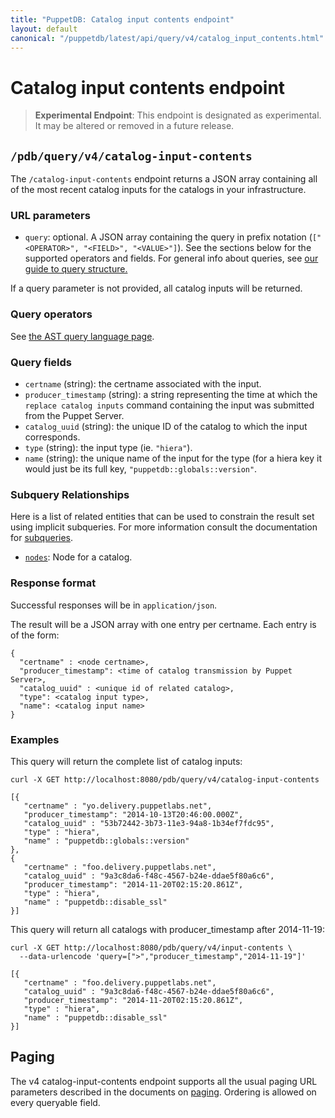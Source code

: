 ```yaml
---
title: "PuppetDB: Catalog input contents endpoint"
layout: default
canonical: "/puppetdb/latest/api/query/v4/catalog_input_contents.html"
---
```


# Catalog input contents endpoint

[curl]: ../curl.markdown#using-curl-from-localhost-non-sslhttp
[paging]: ./paging.markdown
[query]: query.markdown
[subqueries]: ./ast.markdown#subquery-operators
[ast]: ./ast.markdown
[nodes]: ./nodes.markdown

> **Experimental Endpoint**: This endpoint is designated as
> experimental. It may be altered or removed in a future release.

## `/pdb/query/v4/catalog-input-contents`

The `/catalog-input-contents` endpoint returns a JSON array containing
all of the most recent catalog inputs for the catalogs in your
infrastructure.

### URL parameters

* `query`: optional. A JSON array containing the query in prefix
  notation (`["<OPERATOR>", "<FIELD>", "<VALUE>"]`). See the sections
  below for the supported operators and fields. For general info about
  queries, see [our guide to query structure.][query]

If a query parameter is not provided, all catalog inputs will be returned.

### Query operators

See [the AST query language page][ast].

### Query fields

* `certname` (string): the certname associated with the input.
* `producer_timestamp` (string): a string representing the time at
  which the `replace catalog inputs` command containing the input was
  submitted from the Puppet Server.
* `catalog_uuid` (string): the unique ID of the catalog to which the
  input corresponds.
* `type` (string): the input type (ie. `"hiera"`).
* `name` (string): the unique name of the input for the type (for a
  hiera key it would just be its full key,
  `"puppetdb::globals::version"`.

### Subquery Relationships

Here is a list of related entities that can be used to constrain the result set
using implicit subqueries. For more information consult the documentation for
[subqueries][subqueries].

* [`nodes`][nodes]: Node for a catalog.

### Response format

Successful responses will be in `application/json`.

The result will be a JSON array with one entry per certname. Each entry is of
the form:

    {
      "certname" : <node certname>,
      "producer_timestamp": <time of catalog transmission by Puppet Server>,
      "catalog_uuid" : <unique id of related catalog>,
      "type": <catalog input type>,
      "name": <catalog input name>
    }

### Examples

This query will return the complete list of catalog inputs:

    curl -X GET http://localhost:8080/pdb/query/v4/catalog-input-contents

    [{
       "certname" : "yo.delivery.puppetlabs.net",
       "producer_timestamp": "2014-10-13T20:46:00.000Z",
       "catalog_uuid" : "53b72442-3b73-11e3-94a8-1b34ef7fdc95",
       "type" : "hiera",
       "name" : "puppetdb::globals::version"
    },
    {
       "certname" : "foo.delivery.puppetlabs.net",
       "catalog_uuid" : "9a3c8da6-f48c-4567-b24e-ddae5f80a6c6",
       "producer_timestamp": "2014-11-20T02:15:20.861Z",
       "type" : "hiera",
       "name" : "puppetdb::disable_ssl"
    }]

This query will return all catalogs with producer_timestamp after 2014-11-19:

    curl -X GET http://localhost:8080/pdb/query/v4/input-contents \
      --data-urlencode 'query=[">","producer_timestamp","2014-11-19"]'

    [{
       "certname" : "foo.delivery.puppetlabs.net",
       "catalog_uuid" : "9a3c8da6-f48c-4567-b24e-ddae5f80a6c6",
       "producer_timestamp": "2014-11-20T02:15:20.861Z",
       "type" : "hiera",
       "name" : "puppetdb::disable_ssl"
    }]

## Paging

The v4 catalog-input-contents endpoint supports all the usual paging
URL parameters described in the documents on
[paging][paging]. Ordering is allowed on every queryable field.
